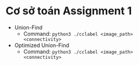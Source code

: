 # Cơ sở toán Assignment 1
- Union-Find
  - Command: <code>python3 ./cclabel \<image_path> \<connectivity></code>
- Optimized Union-Find
  - Command: <code>python3 ./cclabel \<image_path> \<connectivity></code>